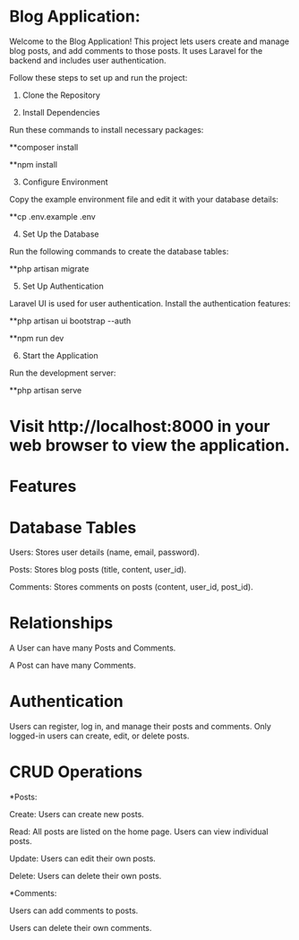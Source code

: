 # Blog Application: 

Welcome to the Blog Application! This project lets users create and manage blog posts, and add comments to those posts. It uses Laravel for the backend and includes user authentication.

Follow these steps to set up and run the project:

1. Clone the Repository
   
2. Install Dependencies
   
 Run these commands to install necessary packages:

 **composer install

 **npm install

3. Configure Environment
   
 Copy the example environment file and edit it with your database details:

 **cp .env.example .env

4. Set Up the Database
   
 Run the following commands to create the database tables:

 **php artisan migrate

5. Set Up Authentication
    
 Laravel UI is used for user authentication. Install the authentication features:

 **php artisan ui bootstrap --auth

 **npm run dev

6. Start the Application
    
 Run the development server:

 **php artisan serve

# Visit http://localhost:8000 in your web browser to view the application.

# Features

# Database Tables

Users: Stores user details (name, email, password).

Posts: Stores blog posts (title, content, user_id).

Comments: Stores comments on posts (content, user_id, post_id).


# Relationships

A User can have many Posts and Comments.

A Post can have many Comments.

# Authentication

Users can register, log in, and manage their posts and comments. Only logged-in users can create, edit, or delete posts.

# CRUD Operations

*Posts:

Create: Users can create new posts.

Read: All posts are listed on the home page. Users can view individual posts.

Update: Users can edit their own posts.

Delete: Users can delete their own posts.

*Comments:

Users can add comments to posts.

Users can delete their own comments.
